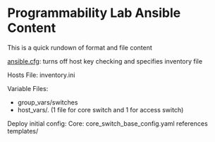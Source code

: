 # Programmability Lab Ansible Content

This is a quick rundown of format and file content

[ansible.cfg](ansible.cfg):  turns off host key checking and specifies inventory file

Hosts File:  inventory.ini

Variable Files: 
  * group_vars/switches
  * host_vars/.  (1 file for core switch and 1 for access switch)


Deploy initial config:
Core:  core_switch_base_config.yaml references templates/
